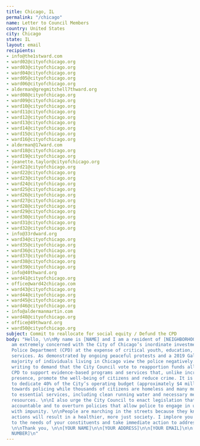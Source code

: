 ```yaml
---
title: Chicago, IL
permalink: "/chicago"
name: Letter to Council Members
country: United States
city: Chicago
state: IL
layout: email
recipients:
- info@the1stward.com
- ward02@cityofchicago.org
- ward03@cityofchicago.org
- ward04@cityofchicago.org
- ward05@cityofchicago.org
- ward06@cityofchicago.org
- alderman@gregmitchell7thward.org
- ward08@cityofchicago.org
- ward09@cityofchicago.org
- ward10@cityofchicago.org
- ward11@cityofchicago.org
- ward12@cityofchicago.org
- ward13@cityofchicago.org
- ward14@cityofchicago.org
- ward15@cityofchicago.org
- ward16@cityofchicago.org
- alderman@17ward.com
- ward18@cityofchicago.org
- ward19@cityofchicago.org
- jeanette.taylor@cityofchicago.org
- ward21@cityofchicago.org
- ward22@cityofchicago.org
- ward23@cityofchicago.org
- ward24@cityofchicago.org
- ward25@cityofchicago.org
- ward26@cityofchicago.org
- ward27@cityofchicago.org
- ward28@cityofchicago.org
- ward29@cityofchicago.org
- ward30@cityofchicago.org
- ward31@cityofchicago.org
- ward32@cityofchicago.org
- info@33rdward.org
- ward34@cityofchicago.org
- ward35@cityofchicago.org
- ward36@cityofchicago.org
- ward37@cityofchicago.org
- ward38@cityofchicago.org
- ward39@cityofchicago.org
- info@40thward.org
- ward41@cityofchicago.org
- office@ward42chicago.com
- ward43@cityofchicago.org
- ward44@cityofchicago.org
- ward45@cityofchicago.org
- ward46@cityofchicago.org
- info@aldermanmartin.com
- ward48@cityofchicago.org
- office@49thward.org
- ward50@cityofchicago.org
subject: Commit to reallocate for social equity / Defund the CPD
body: "Hello, \n\nMy name is [NAME] and I am a resident of [NEIGHBORHOOD/CITY]. I
  am extremely concerned with the City of Chicago’s inordinate investment in the Chicago
  Police Department (CPD) at the expense of critical youth, education, and health
  services. As demonstrated by ongoing peaceful protests and a 2019 Gallup poll, a
  majority of individuals living in Chicago view the police negatively. \n\nI am therefore
  writing to demand that the City Council vote to reapportion funds allocated to the
  CPD to support evidence-based programs and services that, unlike increased police
  presence, promote the well-being of citizens and reduce crime. It is morally reprehensible
  to dedicate 40% of the City’s operating budget (approximately $4 million per day)
  towards policing while thousands of citizens are homeless and many more lack access
  to essential services, including clean running water and necessary mental health
  resources. \n\nI also urge the City Council to enact legislation that holds police
  accountable and to overturn policies that allow police to engage in unlawful behavior
  with impunity. \n\nPeople are marching in the streets because they know that these
  actions will result in a healthier, more just society. I implore you to please listen
  to the needs of your constituents and take immediate action to address their concerns.
  \n\nThank you, \n\n[YOUR NAME]\n\n[YOUR ADDRESS]\n\n[YOUR EMAIL]\n\n[YOUR PHONE
  NUMBER]\n"
---
```


